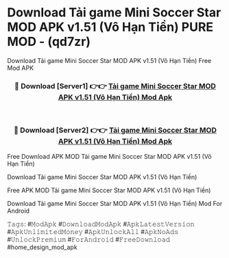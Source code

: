 # Download Tải game Mini Soccer Star MOD APK v1.51 (Vô Hạn Tiền) PURE MOD - (qd7zr)
Download Tải game Mini Soccer Star MOD APK v1.51 (Vô Hạn Tiền) Free Mod APK

<div align="center">
<h3>🔴 Download [Server1] 👉👉 <a href="https://apk-comot.site?title=Tải_game_Mini_Soccer_Star_MOD_APK_v1.51_(Vô_Hạn_Tiền)">Tải game Mini Soccer Star MOD APK v1.51 (Vô Hạn Tiền) Mod Apk</a></h3><br>

<h3>🔴 Download [Server2] 👉👉 <a href="https://apk-comot.site?title=Tải_game_Mini_Soccer_Star_MOD_APK_v1.51_(Vô_Hạn_Tiền)">Tải game Mini Soccer Star MOD APK v1.51 (Vô Hạn Tiền) Mod Apk</a></h3>
</div>


Free Download APK MOD Tải game Mini Soccer Star MOD APK v1.51 (Vô Hạn Tiền)

Download Tải game Mini Soccer Star MOD APK v1.51 (Vô Hạn Tiền) 

Free APK MOD Tải game Mini Soccer Star MOD APK v1.51 (Vô Hạn Tiền) 

Download Tải game Mini Soccer Star MOD APK v1.51 (Vô Hạn Tiền) Mod For Android

𝚃𝚊𝚐𝚜: #𝙼𝚘𝚍𝙰𝚙𝚔 #𝙳𝚘𝚠𝚗𝚕𝚘𝚊𝚍𝙼𝚘𝚍𝙰𝚙𝚔 #𝙰𝚙𝚔𝙻𝚊𝚝𝚎𝚜𝚝𝚅𝚎𝚛𝚜𝚒𝚘𝚗 #𝙰𝚙𝚔𝚄𝚗𝚕𝚒𝚖𝚒𝚝𝚎𝚍𝙼𝚘𝚗𝚎𝚢 #𝙰𝚙𝚔𝚄𝚗𝚕𝚘𝚌𝚔𝙰𝚕𝚕 #𝙰𝚙𝚔𝙽𝚘𝙰𝚍𝚜 #𝚄𝚗𝚕𝚘𝚌𝚔𝙿𝚛𝚎𝚖𝚒𝚞𝚖 #𝙵𝚘𝚛𝙰𝚗𝚍𝚛𝚘𝚒𝚍 #𝙵𝚛𝚎𝚎𝙳𝚘𝚠𝚗𝚕𝚘𝚊𝚍 #home_design_mod_apk